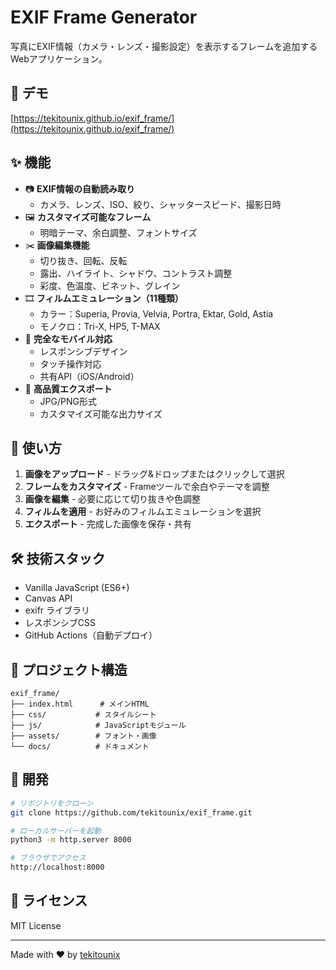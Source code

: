 # EXIF Frame Generator

写真にEXIF情報（カメラ・レンズ・撮影設定）を表示するフレームを追加するWebアプリケーション。

## 🚀 デモ

[https://tekitounix.github.io/exif_frame/](https://tekitounix.github.io/exif_frame/)

## ✨ 機能

- 📷 **EXIF情報の自動読み取り**
  - カメラ、レンズ、ISO、絞り、シャッタースピード、撮影日時
- 🖼️ **カスタマイズ可能なフレーム**
  - 明暗テーマ、余白調整、フォントサイズ
- ✂️ **画像編集機能**
  - 切り抜き、回転、反転
  - 露出、ハイライト、シャドウ、コントラスト調整
  - 彩度、色温度、ビネット、グレイン
- 🎞️ **フィルムエミュレーション（11種類）**
  - カラー：Superia, Provia, Velvia, Portra, Ektar, Gold, Astia
  - モノクロ：Tri-X, HP5, T-MAX
- 📱 **完全なモバイル対応**
  - レスポンシブデザイン
  - タッチ操作対応
  - 共有API（iOS/Android）
- 💾 **高品質エクスポート**
  - JPG/PNG形式
  - カスタマイズ可能な出力サイズ

## 📸 使い方

1. **画像をアップロード** - ドラッグ&ドロップまたはクリックして選択
2. **フレームをカスタマイズ** - Frameツールで余白やテーマを調整
3. **画像を編集** - 必要に応じて切り抜きや色調整
4. **フィルムを適用** - お好みのフィルムエミュレーションを選択
5. **エクスポート** - 完成した画像を保存・共有

## 🛠️ 技術スタック

- Vanilla JavaScript (ES6+)
- Canvas API
- exifr ライブラリ
- レスポンシブCSS
- GitHub Actions（自動デプロイ）

## 📁 プロジェクト構造

```
exif_frame/
├── index.html      # メインHTML
├── css/           # スタイルシート
├── js/            # JavaScriptモジュール
├── assets/        # フォント・画像
└── docs/          # ドキュメント
```

## 🚀 開発

```bash
# リポジトリをクローン
git clone https://github.com/tekitounix/exif_frame.git

# ローカルサーバーを起動
python3 -m http.server 8000

# ブラウザでアクセス
http://localhost:8000
```

## 📄 ライセンス

MIT License

---

Made with ❤️ by [tekitounix](https://github.com/tekitounix)